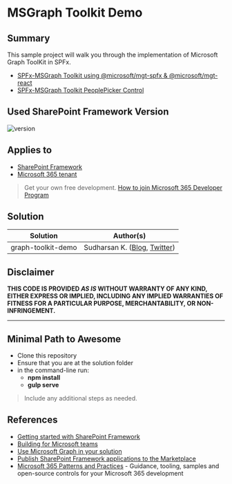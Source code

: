 # MSGraph Toolkit Demo

## Summary

This sample project will walk you through the implementation of Microsoft Graph ToolKit in SPFx. 
- [SPFx-MSGraph Toolkit using @microsoft/mgt-spfx & @microsoft/mgt-react](https://spknowledge.com/2021/09/30/spfx-msgraph-toolkit-using-microsoft-mgt-spfx-microsoft-mgt-react/)
- [SPFx-MSGraph Toolkit PeoplePicker Control](https://spknowledge.com/2021/10/05/spfx-msgraph-toolkit-peoplepicker-control/)

## Used SharePoint Framework Version

![version](https://img.shields.io/npm/v/@microsoft/sp-component-base/latest?color=green)

## Applies to

- [SharePoint Framework](https://aka.ms/spfx)
- [Microsoft 365 tenant](https://docs.microsoft.com/en-us/sharepoint/dev/spfx/set-up-your-developer-tenant)

> Get your own free development. [How to join Microsoft 365 Developer Program](https://spknowledge.com/2021/09/27/how-to-join-microsoft-365-developer-program/)

## Solution

Solution|Author(s)
--------|---------
graph-toolkit-demo | Sudharsan K. ([Blog](https://spknowledge.com/), [Twitter](https://twitter.com/sudharsank))

## Disclaimer

**THIS CODE IS PROVIDED *AS IS* WITHOUT WARRANTY OF ANY KIND, EITHER EXPRESS OR IMPLIED, INCLUDING ANY IMPLIED WARRANTIES OF FITNESS FOR A PARTICULAR PURPOSE, MERCHANTABILITY, OR NON-INFRINGEMENT.**

---

## Minimal Path to Awesome

- Clone this repository
- Ensure that you are at the solution folder
- in the command-line run:
  - **npm install**
  - **gulp serve**

> Include any additional steps as needed.

## References

- [Getting started with SharePoint Framework](https://docs.microsoft.com/en-us/sharepoint/dev/spfx/set-up-your-developer-tenant)
- [Building for Microsoft teams](https://docs.microsoft.com/en-us/sharepoint/dev/spfx/build-for-teams-overview)
- [Use Microsoft Graph in your solution](https://docs.microsoft.com/en-us/sharepoint/dev/spfx/web-parts/get-started/using-microsoft-graph-apis)
- [Publish SharePoint Framework applications to the Marketplace](https://docs.microsoft.com/en-us/sharepoint/dev/spfx/publish-to-marketplace-overview)
- [Microsoft 365 Patterns and Practices](https://aka.ms/m365pnp) - Guidance, tooling, samples and open-source controls for your Microsoft 365 development